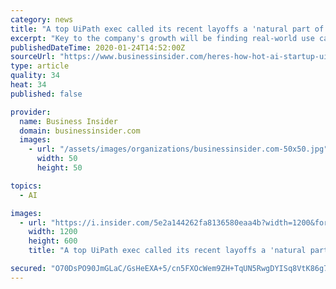 ```yaml
---
category: news
title: "A top UiPath exec called its recent layoffs a 'natural part of the evolution.' Here's how the hot AI startup now plans to scale in 2020."
excerpt: "Key to the company's growth will be finding real-world use cases of its platform that allows firms to automate mundane and repetitive computer tasks."
publishedDateTime: 2020-01-24T14:52:00Z
sourceUrl: "https://www.businessinsider.com/heres-how-hot-ai-startup-uipath-plans-grow-after-layoffs-2020-1"
type: article
quality: 34
heat: 34
published: false

provider:
  name: Business Insider
  domain: businessinsider.com
  images:
    - url: "/assets/images/organizations/businessinsider.com-50x50.jpg"
      width: 50
      height: 50

topics:
  - AI

images:
  - url: "https://i.insider.com/5e2a144262fa8136580eaa4b?width=1200&format=jpeg"
    width: 1200
    height: 600
    title: "A top UiPath exec called its recent layoffs a 'natural part of the evolution.' Here's how the hot AI startup now plans to scale in 2020."

secured: "O70DsPO90JmGLaC/GsHeEXA+5/cn5FXOcWem9ZH+TqUN5RwgDYISq8VtK86g7y0F5u8sn4OYSHEMYncNiZMbnMtfrOnbSnC112Fm5j9I9mH4NZ1iUNNW0bSmjJ9Nna8vJnHFX/R1NjuQxLaYniGvgr0+ZLofLar2+rbkU3HigduoheE726+K8z4Q1mDsw4dKZct/ZlrYKNWZmFAvqQk3WIjzZRT3AmXwspuGx791KjQJrJ7HLBxDkGQgo0ZqmVQx8oh0+G2+6mxFkux/WFSnDaWwiw1ZKJZYZ1ge9WU4tYN1ZhjOEPug7nMZDXhTmsExewT64gwDtzIbQG09iizysCkH5pGYi1+Bd+fA/iAF3pKMQGYo9FDJ/HT3oP8vQuSncBoE/rhwmDFE1PdTORFOh4zEa0ahuiSUgg5wzQ7my/BJjXU26DRX2EzCI3W0h/KOiqJxZ8dE8n0L4yEBF023NDzE8VOrylo5gOK/HnoQJrs=;rLsJ8ZXQu3Nw6uL/HzIO3Q=="
---
```



